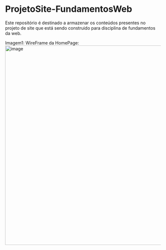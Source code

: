 # ProjetoSite-FundamentosWeb
Este repositório é destinado a armazenar os conteúdos presentes no projeto de site que está sendo construido para disciplina de fundamentos da web.

Imagem1: WireFrame da HomePage: <img width="1006" height="646" alt="image" src="https://github.com/user-attachments/assets/89f76bdb-191d-4b60-a6b9-3ad1bed6e11f" />

